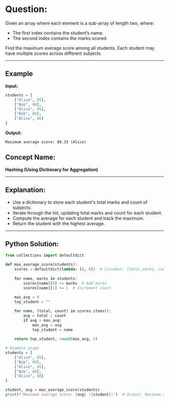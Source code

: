 # **Question:**  
Given an array where each element is a sub-array of length two, where:  
- The first index contains the student’s name.  
- The second index contains the marks scored.  

Find the maximum average score among all students. Each student may have multiple scores across different subjects.

---

## **Example**  
**Input:**  
```python
students = [
    ["Alice", 85], 
    ["Bob", 90], 
    ["Alice", 95], 
    ["Bob", 80], 
    ["Alice", 88]
]
```
**Output:** 
```
Maximum average score: 89.33 (Alice)
```

## **Concept Name:**  
**Hashing (Using Dictionary for Aggregation)**  

---

## **Explanation:**  
- Use a dictionary to store each student's total marks and count of subjects.  
- Iterate through the list, updating total marks and count for each student.  
- Compute the average for each student and track the maximum.  
- Return the student with the highest average.  

---

## **Python Solution:**  
```python
from collections import defaultdict

def max_average_score(students):
    scores = defaultdict(lambda: [0, 0])  # {student: [total_marks, count]}
    
    for name, marks in students:
        scores[name][0] += marks  # Add marks
        scores[name][1] += 1  # Increment count
    
    max_avg = 0
    top_student = ""

    for name, (total, count) in scores.items():
        avg = total / count
        if avg > max_avg:
            max_avg = avg
            top_student = name
    
    return top_student, round(max_avg, 2)

# Example usage
students = [
    ["Alice", 85], 
    ["Bob", 90], 
    ["Alice", 95], 
    ["Bob", 80], 
    ["Alice", 88]
]

student, avg = max_average_score(students)
print(f"Maximum average score: {avg} ({student})")  # Output: Maximum average score: 89.33 (Alice)


